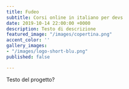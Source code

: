 ```yaml
---
title: Fudeo
subtitle: Corsi online in italiano per devs
date: 2019-10-14 22:00:00 +0000
description: Testo di descrizione
featured_image: "/images/copertina.png"
accent_color: ''
gallery_images:
- "/images/logo-short-blu.png"
published: false

---
```

Testo del progetto?